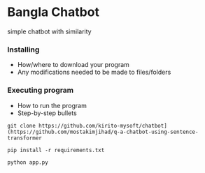 # Bangla Chatbot
simple chatbot with similarity
### Installing

* How/where to download your program
* Any modifications needed to be made to files/folders

### Executing program

* How to run the program
* Step-by-step bullets
```
git clone https://github.com/kirito-mysoft/chatbot](https://github.com/mostakimjihad/q-a-chatbot-using-sentence-transformer
```
```
pip install -r requirements.txt
```
```
python app.py
```
